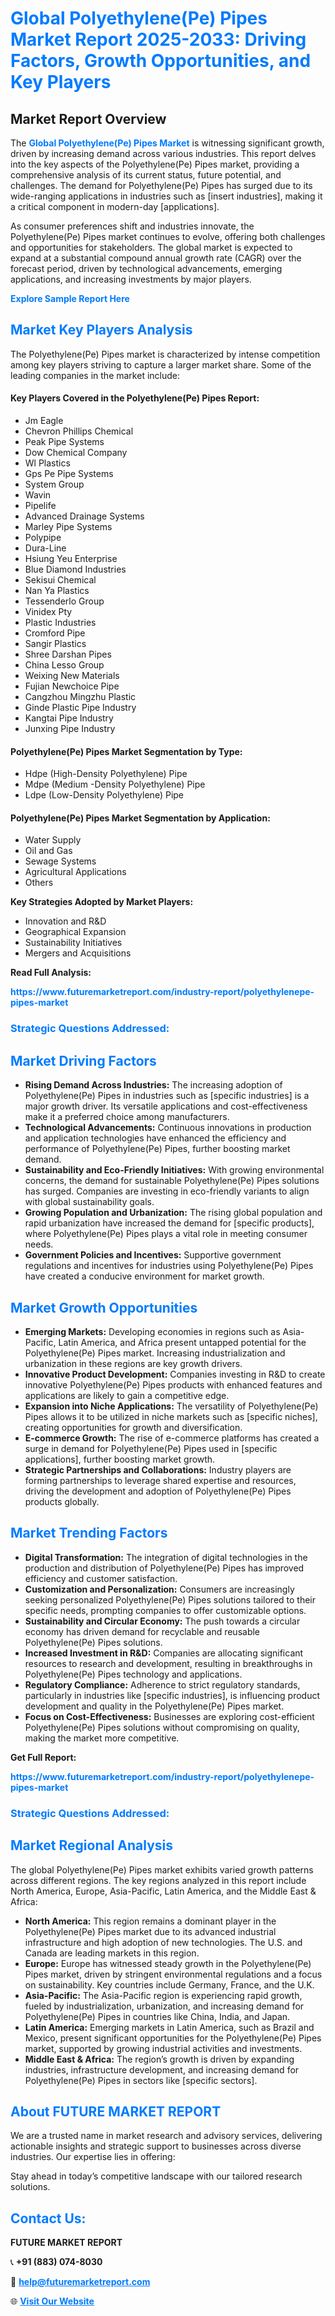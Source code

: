 <h1 style="color: #007BFF;">Global Polyethylene(Pe) Pipes Market Report 2025-2033: Driving Factors, Growth Opportunities, and Key Players</h1>

<section id="overview">
<h2>Market Report Overview</h2>
<p>The <a href="https://www.futuremarketreport.com/industry-report/polyethylenepe-pipes-market" style="color: #007BFF; text-decoration: none;"><strong>Global Polyethylene(Pe) Pipes Market</strong></a> is witnessing significant growth, driven by increasing demand across various industries. This report delves into the key aspects of the Polyethylene(Pe) Pipes market, providing a comprehensive analysis of its current status, future potential, and challenges. The demand for Polyethylene(Pe) Pipes has surged due to its wide-ranging applications in industries such as [insert industries], making it a critical component in modern-day [applications].</p>
<p>As consumer preferences shift and industries innovate, the Polyethylene(Pe) Pipes market continues to evolve, offering both challenges and opportunities for stakeholders. The global market is expected to expand at a substantial compound annual growth rate (CAGR) over the forecast period, driven by technological advancements, emerging applications, and increasing investments by major players.</p>
</section>

<section id="overview">
<p><a href="https://www.futuremarketreport.com/request-sample/reportId=29877" style="color: #007BFF; text-decoration: none;"><strong>Explore Sample Report Here</strong></a></p>
</section>

<section id="key-players">
<h2 style="color: #007BFF;">Market Key Players Analysis</h2>
<p>The Polyethylene(Pe) Pipes market is characterized by intense competition among key players striving to capture a larger market share. Some of the leading companies in the market include:</p>
<h4>Key Players Covered in the Polyethylene(Pe) Pipes Report:</h4>
<ul><li>Jm Eagle</li><li>Chevron Phillips Chemical</li><li>Peak Pipe Systems</li><li>Dow Chemical Company</li><li>Wl Plastics</li><li>Gps Pe Pipe Systems</li><li>System Group</li><li>Wavin</li><li>Pipelife</li><li>Advanced Drainage Systems</li><li>Marley Pipe Systems</li><li>Polypipe</li><li>Dura-Line</li><li>Hsiung Yeu Enterprise</li><li>Blue Diamond Industries</li><li>Sekisui Chemical</li><li>Nan Ya Plastics</li><li>Tessenderlo Group</li><li>Vinidex Pty</li><li>Plastic Industries</li><li>Cromford Pipe</li><li>Sangir Plastics</li><li>Shree Darshan Pipes</li><li>China Lesso Group</li><li>Weixing New Materials</li><li>Fujian Newchoice Pipe</li><li>Cangzhou Mingzhu Plastic</li><li>Ginde Plastic Pipe Industry</li><li>Kangtai Pipe Industry</li><li>Junxing Pipe Industry</li></ul>
<h4>Polyethylene(Pe) Pipes Market Segmentation by Type:</h4>
<ul><li>Hdpe (High-Density Polyethylene) Pipe</li><li>Mdpe (Medium -Density Polyethylene) Pipe</li><li>Ldpe (Low-Density Polyethylene) Pipe</li></ul>

<h4>Polyethylene(Pe) Pipes Market Segmentation by Application:</h4>
<ul><li>Water Supply</li><li>Oil and Gas</li><li>Sewage Systems</li><li>Agricultural Applications</li><li>Others</li></ul>
<p><strong>Key Strategies Adopted by Market Players:</strong></p>
<ul>
<li>Innovation and R&D</li>
<li>Geographical Expansion</li>
<li>Sustainability Initiatives</li>
<li>Mergers and Acquisitions</li>
</ul>
</section>

<section>
<p><strong>Read Full Analysis: </strong></p><a href="https://www.futuremarketreport.com/industry-report/polyethylenepe-pipes-market" style="color: #007BFF; text-decoration: none;"><strong>https://www.futuremarketreport.com/industry-report/polyethylenepe-pipes-market</strong></a>
<h3 style="color: #007BFF;">Strategic Questions Addressed:</h3>
</section>

<section id="driving-factors">
<h2 style="color: #007BFF;">Market Driving Factors</h2>
<ul>
<li><strong>Rising Demand Across Industries:</strong> The increasing adoption of Polyethylene(Pe) Pipes in industries such as [specific industries] is a major growth driver. Its versatile applications and cost-effectiveness make it a preferred choice among manufacturers.</li>
<li><strong>Technological Advancements:</strong> Continuous innovations in production and application technologies have enhanced the efficiency and performance of Polyethylene(Pe) Pipes, further boosting market demand.</li>
<li><strong>Sustainability and Eco-Friendly Initiatives:</strong> With growing environmental concerns, the demand for sustainable Polyethylene(Pe) Pipes solutions has surged. Companies are investing in eco-friendly variants to align with global sustainability goals.</li>
<li><strong>Growing Population and Urbanization:</strong> The rising global population and rapid urbanization have increased the demand for [specific products], where Polyethylene(Pe) Pipes plays a vital role in meeting consumer needs.</li>
<li><strong>Government Policies and Incentives:</strong> Supportive government regulations and incentives for industries using Polyethylene(Pe) Pipes have created a conducive environment for market growth.</li>
</ul>
</section>

<section id="growth-opportunities">
<h2 style="color: #007BFF;">Market Growth Opportunities</h2>
<ul>
<li><strong>Emerging Markets:</strong> Developing economies in regions such as Asia-Pacific, Latin America, and Africa present untapped potential for the Polyethylene(Pe) Pipes market. Increasing industrialization and urbanization in these regions are key growth drivers.</li>
<li><strong>Innovative Product Development:</strong> Companies investing in R&D to create innovative Polyethylene(Pe) Pipes products with enhanced features and applications are likely to gain a competitive edge.</li>
<li><strong>Expansion into Niche Applications:</strong> The versatility of Polyethylene(Pe) Pipes allows it to be utilized in niche markets such as [specific niches], creating opportunities for growth and diversification.</li>
<li><strong>E-commerce Growth:</strong> The rise of e-commerce platforms has created a surge in demand for Polyethylene(Pe) Pipes used in [specific applications], further boosting market growth.</li>
<li><strong>Strategic Partnerships and Collaborations:</strong> Industry players are forming partnerships to leverage shared expertise and resources, driving the development and adoption of Polyethylene(Pe) Pipes products globally.</li>
</ul>
</section>

<section id="trending-factors">
<h2 style="color: #007BFF;">Market Trending Factors</h2>
<ul>
<li><strong>Digital Transformation:</strong> The integration of digital technologies in the production and distribution of Polyethylene(Pe) Pipes has improved efficiency and customer satisfaction.</li>
<li><strong>Customization and Personalization:</strong> Consumers are increasingly seeking personalized Polyethylene(Pe) Pipes solutions tailored to their specific needs, prompting companies to offer customizable options.</li>
<li><strong>Sustainability and Circular Economy:</strong> The push towards a circular economy has driven demand for recyclable and reusable Polyethylene(Pe) Pipes solutions.</li>
<li><strong>Increased Investment in R&D:</strong> Companies are allocating significant resources to research and development, resulting in breakthroughs in Polyethylene(Pe) Pipes technology and applications.</li>
<li><strong>Regulatory Compliance:</strong> Adherence to strict regulatory standards, particularly in industries like [specific industries], is influencing product development and quality in the Polyethylene(Pe) Pipes market.</li>
<li><strong>Focus on Cost-Effectiveness:</strong> Businesses are exploring cost-efficient Polyethylene(Pe) Pipes solutions without compromising on quality, making the market more competitive.</li>
</ul>
</section>

<section>
<p><strong>Get Full Report: </strong></p><a href="https://www.futuremarketreport.com/industry-report/polyethylenepe-pipes-market" style="color: #007BFF; text-decoration: none;"><strong>https://www.futuremarketreport.com/industry-report/polyethylenepe-pipes-market</strong></a>
<h3 style="color: #007BFF;">Strategic Questions Addressed:</h3>
</section>


<section id="regional-analysis">
<h2 style="color: #007BFF;">Market Regional Analysis</h2>
<p>The global Polyethylene(Pe) Pipes market exhibits varied growth patterns across different regions. The key regions analyzed in this report include North America, Europe, Asia-Pacific, Latin America, and the Middle East & Africa:</p>
<ul>
<li><strong>North America:</strong> This region remains a dominant player in the Polyethylene(Pe) Pipes market due to its advanced industrial infrastructure and high adoption of new technologies. The U.S. and Canada are leading markets in this region.</li>
<li><strong>Europe:</strong> Europe has witnessed steady growth in the Polyethylene(Pe) Pipes market, driven by stringent environmental regulations and a focus on sustainability. Key countries include Germany, France, and the U.K.</li>
<li><strong>Asia-Pacific:</strong> The Asia-Pacific region is experiencing rapid growth, fueled by industrialization, urbanization, and increasing demand for Polyethylene(Pe) Pipes in countries like China, India, and Japan.</li>
<li><strong>Latin America:</strong> Emerging markets in Latin America, such as Brazil and Mexico, present significant opportunities for the Polyethylene(Pe) Pipes market, supported by growing industrial activities and investments.</li>
<li><strong>Middle East & Africa:</strong> The region’s growth is driven by expanding industries, infrastructure development, and increasing demand for Polyethylene(Pe) Pipes in sectors like [specific sectors].</li>
</ul>
</section>

<footer>
<h2 style="color: #007BFF;">About FUTURE MARKET REPORT</h2>
<p>We are a trusted name in market research and advisory services, delivering actionable insights and strategic support to businesses across diverse industries. Our expertise lies in offering:</p>

<p>Stay ahead in today’s competitive landscape with our tailored research solutions.</p>

<h2 style="color: #007BFF;">Contact Us:</h2>
<p><strong>FUTURE MARKET REPORT</strong></p>
<p>📞 <strong>+91 (883) 074-8030</strong></p>
<p>📧 <strong><a href="mailto:help@futuremarketreport.com" style="color: #007BFF;">help@futuremarketreport.com</a></strong></p>
<p>🌐 <strong><a href="https://www.futuremarketreport.com/" style="color: #007BFF;">Visit Our Website</a></strong></p>
</footer>